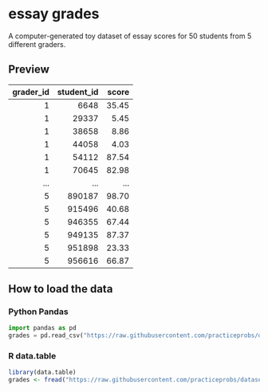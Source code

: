 # essay grades
A computer-generated toy dataset of essay scores for 50 students from 5 different graders.

## Preview

| grader_id | student_id | score |
|----------:|-----------:|------:|
|         1 |       6648 | 35.45 |
|         1 |      29337 |  5.45 |
|         1 |      38658 |  8.86 |
|         1 |      44058 |  4.03 |
|         1 |      54112 | 87.54 |
|         1 |      70645 | 82.98 |
|       ... |        ... |   ... |
|         5 |     890187 | 98.70 |
|         5 |     915496 | 40.68 |
|         5 |     946355 | 67.44 |
|         5 |     949135 | 87.37 |
|         5 |     951898 | 23.33 |
|         5 |     956616 | 66.87 |

## How to load the data

### Python Pandas

```python
import pandas as pd
grades = pd.read_csv("https://raw.githubusercontent.com/practiceprobs/datasets/main/essay-grades/grades.csv")
```

### R data.table

```r
library(data.table)
grades <- fread("https://raw.githubusercontent.com/practiceprobs/datasets/main/essay-grades/grades.csv")
```